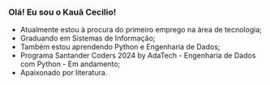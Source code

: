 ### Olá! Eu sou o Kauã Cecilio!

- Atualmente estou à procura do primeiro emprego na área de tecnologia;
- Graduando em Sistemas de Informação;
- Também estou aprendendo Python e Engenharia de Dados;
- Programa Santander Coders 2024 by AdaTech - Engenharia de Dados com Python - Em andamento;
- Apaixonado por literatura.

